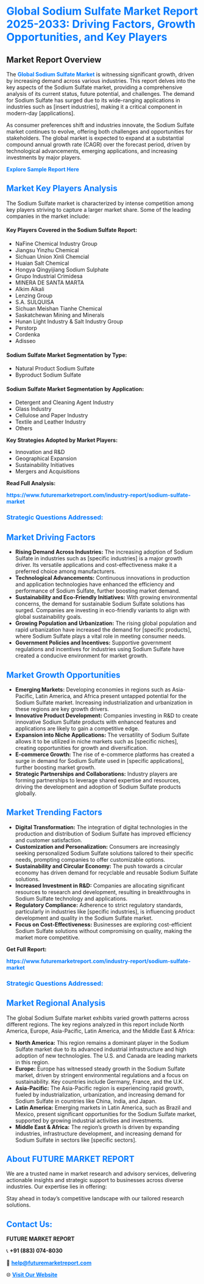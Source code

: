 <h1 style="color: #007BFF;">Global Sodium Sulfate Market Report 2025-2033: Driving Factors, Growth Opportunities, and Key Players</h1>

<section id="overview">
<h2>Market Report Overview</h2>
<p>The <a href="https://www.futuremarketreport.com/industry-report/sodium-sulfate-market" style="color: #007BFF; text-decoration: none;"><strong>Global Sodium Sulfate Market</strong></a> is witnessing significant growth, driven by increasing demand across various industries. This report delves into the key aspects of the Sodium Sulfate market, providing a comprehensive analysis of its current status, future potential, and challenges. The demand for Sodium Sulfate has surged due to its wide-ranging applications in industries such as [insert industries], making it a critical component in modern-day [applications].</p>
<p>As consumer preferences shift and industries innovate, the Sodium Sulfate market continues to evolve, offering both challenges and opportunities for stakeholders. The global market is expected to expand at a substantial compound annual growth rate (CAGR) over the forecast period, driven by technological advancements, emerging applications, and increasing investments by major players.</p>
</section>

<section id="overview">
<p><a href="https://www.futuremarketreport.com/request-sample/reportId=98008" style="color: #007BFF; text-decoration: none;"><strong>Explore Sample Report Here</strong></a></p>
</section>

<section id="key-players">
<h2 style="color: #007BFF;">Market Key Players Analysis</h2>
<p>The Sodium Sulfate market is characterized by intense competition among key players striving to capture a larger market share. Some of the leading companies in the market include:</p>
<h4>Key Players Covered in the Sodium Sulfate Report:</h4>
<ul><li>NaFine Chemical Industry Group</li><li>Jiangsu Yinzhu Chemical</li><li>Sichuan Union Xinli Chemcial</li><li>Huaian Salt Chemical</li><li>Hongya Qingyijiang Sodium Sulphate</li><li>Grupo Industrial Crimidesa</li><li>MINERA DE SANTA MARTA</li><li>Alkim Alkali</li><li>Lenzing Group</li><li>S.A. SULQUISA</li><li>Sichuan Meishan Tianhe Chemical</li><li>Saskatchewan Mining and Minerals</li><li>Hunan Light Industry &amp; Salt Industry Group</li><li>Perstorp</li><li>Cordenka</li><li>Adisseo</li></ul>
<h4>Sodium Sulfate Market Segmentation by Type:</h4>
<ul><li>Natural Product Sodium Sulfate</li><li>Byproduct Sodium Sulfate</li></ul>

<h4>Sodium Sulfate Market Segmentation by Application:</h4>
<ul><li>Detergent and Cleaning Agent Industry</li><li>Glass Industry</li><li>Cellulose and Paper Industry</li><li>Textile and Leather Industry</li><li>Others</li></ul>
<p><strong>Key Strategies Adopted by Market Players:</strong></p>
<ul>
<li>Innovation and R&D</li>
<li>Geographical Expansion</li>
<li>Sustainability Initiatives</li>
<li>Mergers and Acquisitions</li>
</ul>
</section>

<section>
<p><strong>Read Full Analysis: </strong></p><a href="https://www.futuremarketreport.com/industry-report/sodium-sulfate-market" style="color: #007BFF; text-decoration: none;"><strong>https://www.futuremarketreport.com/industry-report/sodium-sulfate-market</strong></a>
<h3 style="color: #007BFF;">Strategic Questions Addressed:</h3>
</section>

<section id="driving-factors">
<h2 style="color: #007BFF;">Market Driving Factors</h2>
<ul>
<li><strong>Rising Demand Across Industries:</strong> The increasing adoption of Sodium Sulfate in industries such as [specific industries] is a major growth driver. Its versatile applications and cost-effectiveness make it a preferred choice among manufacturers.</li>
<li><strong>Technological Advancements:</strong> Continuous innovations in production and application technologies have enhanced the efficiency and performance of Sodium Sulfate, further boosting market demand.</li>
<li><strong>Sustainability and Eco-Friendly Initiatives:</strong> With growing environmental concerns, the demand for sustainable Sodium Sulfate solutions has surged. Companies are investing in eco-friendly variants to align with global sustainability goals.</li>
<li><strong>Growing Population and Urbanization:</strong> The rising global population and rapid urbanization have increased the demand for [specific products], where Sodium Sulfate plays a vital role in meeting consumer needs.</li>
<li><strong>Government Policies and Incentives:</strong> Supportive government regulations and incentives for industries using Sodium Sulfate have created a conducive environment for market growth.</li>
</ul>
</section>

<section id="growth-opportunities">
<h2 style="color: #007BFF;">Market Growth Opportunities</h2>
<ul>
<li><strong>Emerging Markets:</strong> Developing economies in regions such as Asia-Pacific, Latin America, and Africa present untapped potential for the Sodium Sulfate market. Increasing industrialization and urbanization in these regions are key growth drivers.</li>
<li><strong>Innovative Product Development:</strong> Companies investing in R&D to create innovative Sodium Sulfate products with enhanced features and applications are likely to gain a competitive edge.</li>
<li><strong>Expansion into Niche Applications:</strong> The versatility of Sodium Sulfate allows it to be utilized in niche markets such as [specific niches], creating opportunities for growth and diversification.</li>
<li><strong>E-commerce Growth:</strong> The rise of e-commerce platforms has created a surge in demand for Sodium Sulfate used in [specific applications], further boosting market growth.</li>
<li><strong>Strategic Partnerships and Collaborations:</strong> Industry players are forming partnerships to leverage shared expertise and resources, driving the development and adoption of Sodium Sulfate products globally.</li>
</ul>
</section>

<section id="trending-factors">
<h2 style="color: #007BFF;">Market Trending Factors</h2>
<ul>
<li><strong>Digital Transformation:</strong> The integration of digital technologies in the production and distribution of Sodium Sulfate has improved efficiency and customer satisfaction.</li>
<li><strong>Customization and Personalization:</strong> Consumers are increasingly seeking personalized Sodium Sulfate solutions tailored to their specific needs, prompting companies to offer customizable options.</li>
<li><strong>Sustainability and Circular Economy:</strong> The push towards a circular economy has driven demand for recyclable and reusable Sodium Sulfate solutions.</li>
<li><strong>Increased Investment in R&D:</strong> Companies are allocating significant resources to research and development, resulting in breakthroughs in Sodium Sulfate technology and applications.</li>
<li><strong>Regulatory Compliance:</strong> Adherence to strict regulatory standards, particularly in industries like [specific industries], is influencing product development and quality in the Sodium Sulfate market.</li>
<li><strong>Focus on Cost-Effectiveness:</strong> Businesses are exploring cost-efficient Sodium Sulfate solutions without compromising on quality, making the market more competitive.</li>
</ul>
</section>

<section>
<p><strong>Get Full Report: </strong></p><a href="https://www.futuremarketreport.com/industry-report/sodium-sulfate-market" style="color: #007BFF; text-decoration: none;"><strong>https://www.futuremarketreport.com/industry-report/sodium-sulfate-market</strong></a>
<h3 style="color: #007BFF;">Strategic Questions Addressed:</h3>
</section>


<section id="regional-analysis">
<h2 style="color: #007BFF;">Market Regional Analysis</h2>
<p>The global Sodium Sulfate market exhibits varied growth patterns across different regions. The key regions analyzed in this report include North America, Europe, Asia-Pacific, Latin America, and the Middle East & Africa:</p>
<ul>
<li><strong>North America:</strong> This region remains a dominant player in the Sodium Sulfate market due to its advanced industrial infrastructure and high adoption of new technologies. The U.S. and Canada are leading markets in this region.</li>
<li><strong>Europe:</strong> Europe has witnessed steady growth in the Sodium Sulfate market, driven by stringent environmental regulations and a focus on sustainability. Key countries include Germany, France, and the U.K.</li>
<li><strong>Asia-Pacific:</strong> The Asia-Pacific region is experiencing rapid growth, fueled by industrialization, urbanization, and increasing demand for Sodium Sulfate in countries like China, India, and Japan.</li>
<li><strong>Latin America:</strong> Emerging markets in Latin America, such as Brazil and Mexico, present significant opportunities for the Sodium Sulfate market, supported by growing industrial activities and investments.</li>
<li><strong>Middle East & Africa:</strong> The region’s growth is driven by expanding industries, infrastructure development, and increasing demand for Sodium Sulfate in sectors like [specific sectors].</li>
</ul>
</section>

<footer>
<h2 style="color: #007BFF;">About FUTURE MARKET REPORT</h2>
<p>We are a trusted name in market research and advisory services, delivering actionable insights and strategic support to businesses across diverse industries. Our expertise lies in offering:</p>

<p>Stay ahead in today’s competitive landscape with our tailored research solutions.</p>

<h2 style="color: #007BFF;">Contact Us:</h2>
<p><strong>FUTURE MARKET REPORT</strong></p>
<p>📞 <strong>+91 (883) 074-8030</strong></p>
<p>📧 <strong><a href="mailto:help@futuremarketreport.com" style="color: #007BFF;">help@futuremarketreport.com</a></strong></p>
<p>🌐 <strong><a href="https://www.futuremarketreport.com/" style="color: #007BFF;">Visit Our Website</a></strong></p>
</footer>